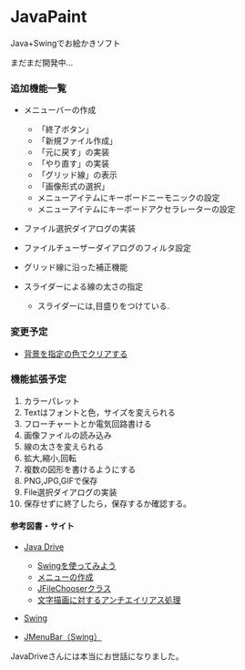 JavaPaint
=========

Java+Swingでお絵かきソフト

まだまだ開発中...

### 追加機能一覧

- メニューバーの作成
	- 「終了ボタン」
	- 「新規ファイル作成」
	- 「元に戻す」の実装
	- 「やり直す」の実装
	- 「グリッド線」の表示
	- 「画像形式の選択」
	- メニューアイテムにキーボードニーモニックの設定
	- メニューアイテムにキーボードアクセラレーターの設定
- ファイル選択ダイアログの実装
- ファイルチューザーダイアログのフィルタ設定

- グリッド線に沿った補正機能

- スライダーによる線の太さの指定
	- スライダーには,目盛りをつけている.


### 変更予定

- [背景を指定の色でクリアする](http://www.javadrive.jp/java2d/graphics2d/index5.html)

### 機能拡張予定

1. カラーパレット
1. Textはフォントと色，サイズを変えられる
1. フローチャートとか電気回路書ける
1. 画像ファイルの読み込み
1. 線の太さを変えられる
1. 拡大,縮小,回転
1. 複数の図形を書けるようにする
1. PNG,JPG,GIFで保存
1. File選択ダイアログの実装
1. 保存せずに終了したら，保存するか確認する。


#### 参考図書・サイト

- [Java Drive](http://www.javadrive.jp/)
	- [Swingを使ってみよう](http://www.javadrive.jp/tutorial/)
	- [メニューの作成](http://www.javadrive.jp/tutorial/jmenu/)
	- [JFileChooserクラス](http://www.javadrive.jp/tutorial/jfilechooser/)
    - [文字描画に対するアンチエイリアス処理](http://www.javadrive.jp/java2d/graphics2d/index4.html)

- [Swing](http://www.tohoho-web.com/java/swing.htm#JPopupMenu)

- [JMenuBar（Swing）](http://www.ne.jp/asahi/hishidama/home/tech/java/swing/JMenuBar.html)


JavaDriveさんには本当にお世話になりました。
